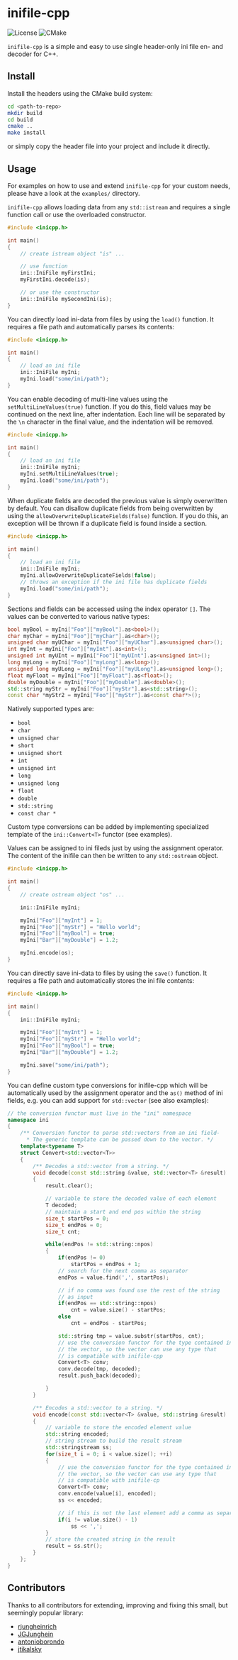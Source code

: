 # inifile-cpp
![License](https://img.shields.io/packagist/l/doctrine/orm.svg)
![CMake](https://github.com/Rookfighter/inifile-cpp/workflows/CMake/badge.svg)

```inifile-cpp``` is a simple and easy to use single header-only ini file en- and decoder for C++.

## Install

Install the headers using the CMake build system:

```sh
cd <path-to-repo>
mkdir build
cd build
cmake ..
make install
```

or simply copy the header file into your project and include it directly.

## Usage

For examples on how to use and extend ```inifile-cpp``` for your custom needs, please have a look at the ```examples/``` directory.

```inifile-cpp``` allows loading data from any ```std::istream``` and requires a
single function call or use the overloaded constructor.

```cpp
#include <inicpp.h>

int main()
{
    // create istream object "is" ...

    // use function
    ini::IniFile myFirstIni;
    myFirstIni.decode(is);

    // or use the constructor
    ini::IniFile mySecondIni(is);
}
```

You can directly load ini-data from files by using the  ```load()``` function. It requires a file path
and automatically parses its contents:

```cpp
#include <inicpp.h>

int main()
{
    // load an ini file
    ini::IniFile myIni;
    myIni.load("some/ini/path");
}
```

You can enable decoding of multi-line values using the  ```setMultiLineValues(true)``` function.  If you do this, field values may be continued on the next line, after indentation.  Each line will be separated by the `\n` character in the final value, and the indentation will be removed.

```cpp
#include <inicpp.h>

int main()
{
    // load an ini file
    ini::IniFile myIni;
    myIni.setMultiLineValues(true);
    myIni.load("some/ini/path");
}
```

When duplicate fields are decoded the previous value is simply overwritten by default. You can disallow duplicate fields from being overwritten by using the ```allowOverwriteDuplicateFields(false)``` function. If you do this, an exception will be thrown if a duplicate field is found inside a section.

```cpp
#include <inicpp.h>

int main()
{
    // load an ini file
    ini::IniFile myIni;
    myIni.allowOverwriteDuplicateFields(false);
    // throws an exception if the ini file has duplicate fields
    myIni.load("some/ini/path");
}
```

Sections and fields can be accessed using the index operator ```[]```.
The values can be converted to various native types:

```cpp
bool myBool = myIni["Foo"]["myBool"].as<bool>();
char myChar = myIni["Foo"]["myChar"].as<char>();
unsigned char myUChar = myIni["Foo"]["myUChar"].as<unsigned char>();
int myInt = myIni["Foo"]["myInt"].as<int>();
unsigned int myUInt = myIni["Foo"]["myUInt"].as<unsigned int>();
long myLong = myIni["Foo"]["myLong"].as<long>();
unsigned long myULong = myIni["Foo"]["myULong"].as<unsigned long>();
float myFloat = myIni["Foo"]["myFloat"].as<float>();
double myDouble = myIni["Foo"]["myDouble"].as<double>();
std::string myStr = myIni["Foo"]["myStr"].as<std::string>();
const char *myStr2 = myIni["Foo"]["myStr"].as<const char*>();
```

Natively supported types are:

* ```bool```
* ```char```
* ```unsigned char```
* ```short```
* ```unsigned short```
* ```int```
* ```unsigned int```
* ```long```
* ```unsigned long```
* ```float```
* ```double```
* ```std::string```
* ```const char *```

Custom type conversions can be added by implementing specialized template of the ```ini::Convert<T>``` functor (see examples).

Values can be assigned to ini fileds just by using the assignment operator.
The content of the inifile can then be written to any ```std::ostream``` object.

```cpp
#include <inicpp.h>

int main()
{
    // create ostream object "os" ...

    ini::IniFile myIni;

    myIni["Foo"]["myInt"] = 1;
    myIni["Foo"]["myStr"] = "Hello world";
    myIni["Foo"]["myBool"] = true;
    myIni["Bar"]["myDouble"] = 1.2;

    myIni.encode(os);
}
```

You can directly save ini-data to files by using the  ```save()``` function. It requires a file path
and automatically stores the ini file contents:

```cpp
#include <inicpp.h>

int main()
{
    ini::IniFile myIni;

    myIni["Foo"]["myInt"] = 1;
    myIni["Foo"]["myStr"] = "Hello world";
    myIni["Foo"]["myBool"] = true;
    myIni["Bar"]["myDouble"] = 1.2;

    myIni.save("some/ini/path");
}
```

You can define custom type conversions for inifile-cpp which will be automatically used by the assignment operator and the ```as()``` method of ini fields, e.g. you can add support for ```std::vector``` (see also examples):

```cpp
// the conversion functor must live in the "ini" namespace
namespace ini
{
    /** Conversion functor to parse std::vectors from an ini field-
      * The generic template can be passed down to the vector. */
    template<typename T>
    struct Convert<std::vector<T>>
    {
        /** Decodes a std::vector from a string. */
        void decode(const std::string &value, std::vector<T> &result)
        {
            result.clear();

            // variable to store the decoded value of each element
            T decoded;
            // maintain a start and end pos within the string
            size_t startPos = 0;
            size_t endPos = 0;
            size_t cnt;

            while(endPos != std::string::npos)
            {
                if(endPos != 0)
                    startPos = endPos + 1;
                // search for the next comma as separator
                endPos = value.find(',', startPos);

                // if no comma was found use the rest of the string
                // as input
                if(endPos == std::string::npos)
                    cnt = value.size() - startPos;
                else
                    cnt = endPos - startPos;

                std::string tmp = value.substr(startPos, cnt);
                // use the conversion functor for the type contained in
                // the vector, so the vector can use any type that
                // is compatible with inifile-cpp
                Convert<T> conv;
                conv.decode(tmp, decoded);
                result.push_back(decoded);

            }
        }

        /** Encodes a std::vector to a string. */
        void encode(const std::vector<T> &value, std::string &result)
        {
            // variable to store the encoded element value
            std::string encoded;
            // string stream to build the result stream
            std::stringstream ss;
            for(size_t i = 0; i < value.size(); ++i)
            {
                // use the conversion functor for the type contained in
                // the vector, so the vector can use any type that
                // is compatible with inifile-cp
                Convert<T> conv;
                conv.encode(value[i], encoded);
                ss << encoded;

                // if this is not the last element add a comma as separator
                if(i != value.size() - 1)
                    ss << ',';
            }
            // store the created string in the result
            result = ss.str();
        }
    };
}
```

## Contributors

Thanks to all contributors for extending, improving and fixing this small, but seemingly popular library:

* [rjungheinrich](https://github.com/rjungheinrich)
* [JGJunghein](https://github.com/JGJunghein)
* [antonioborondo](https://github.com/antonioborondo)
* [jtikalsky](https://github.com/jtikalsky)
